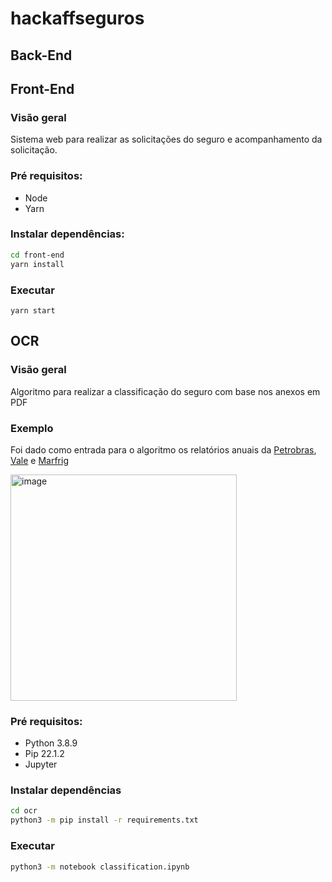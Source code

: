 # hackaffseguros

## Back-End

## Front-End

### Visão geral

Sistema web para realizar as solicitações do seguro e acompanhamento da solicitação.

### Pré requisitos:
- Node
- Yarn

### Instalar dependências:

```bash
cd front-end
yarn install
```

### Executar

```
yarn start
```

## OCR

### Visão geral

Algoritmo para realizar a classificação do seguro com base nos anexos em PDF

### Exemplo

Foi dado como entrada para o algoritmo os relatórios anuais da [Petrobras](ocr/petrobras.pdf), [Vale](ocr/vale.pdf) e [Marfrig](ocr/marfrig.pdf)

<img width="362" alt="image" src="https://user-images.githubusercontent.com/6686410/172062934-71c8b4e6-880a-4311-8dbf-84025c2c8891.png">

### Pré requisitos:
- Python 3.8.9
- Pip 22.1.2
- Jupyter

### Instalar dependências

```bash
cd ocr
python3 -m pip install -r requirements.txt
```

### Executar

```bash
python3 -m notebook classification.ipynb
```
